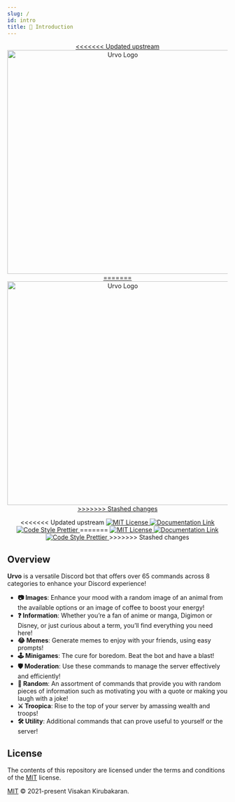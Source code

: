 ```yaml
---
slug: /
id: intro
title: 📖 Introduction
---
```


<p align="center" id="logos">
  <a href="https://github.com/vikiru/Urvo">
<<<<<<< Updated upstream
    <img src="/img/logo.png" alt="Urvo Logo" width="512"/>
=======
    <img src="./img/logo.png" alt="Urvo Logo" width="512"/>
>>>>>>> Stashed changes
  </a>
</p>

<p align="center" id="badges">
<<<<<<< Updated upstream
	<a href="https://github.com/vikiru/Urvo/blob/main/LICENSE">
		<img src="https://img.shields.io/badge/license-MIT-green" alt="MIT License"/>
	</a>
	<a href="https://vikiru.github.io/Urvo/">
		<img src="https://img.shields.io/badge/documentation-docs-orange" alt="Documentation Link"/>
	</a>
	<a href="https://github.com/prettier/prettier">
		<img src="https://img.shields.io/badge/code_style-prettier-ff69b4.svg?style=flat-square" alt="Code Style Prettier"/>
	</a>
=======
 <a href="https://github.com/vikiru/Urvo/blob/main/LICENSE">
  <img src="https://img.shields.io/badge/license-MIT-green" alt="MIT License"/>
 </a>
 <a href="https://vikiru.github.io/Urvo/">
  <img src="https://img.shields.io/badge/documentation-docs-orange" alt="Documentation Link"/>
 </a>
 <a href="https://github.com/prettier/prettier">
  <img src="https://img.shields.io/badge/code_style-prettier-ff69b4.svg?style=flat-square" alt="Code Style Prettier"/>
 </a>
>>>>>>> Stashed changes
</p>

## Overview

**Urvo** is a versatile Discord bot that offers over 65 commands across 8 categories to enhance your Discord experience!

- **📷 Images**: Enhance your mood with a random image of an animal from the available options or an image of coffee to boost your energy!
- **❓ Information**: Whether you’re a fan of anime or manga, Digimon or Disney, or just curious about a term, you’ll find everything you need here!
- **😂 Memes**: Generate memes to enjoy with your friends, using easy prompts!
- **🕹️ Minigames**: The cure for boredom. Beat the bot and have a blast!
- **🛡️ Moderation**: Use these commands to manage the server effectively and efficiently!
- **🎲 Random**: An assortment of commands that provide you with random pieces of information such as motivating you with a quote or making you laugh with a joke!
- **⚔️ Troopica**: Rise to the top of your server by amassing wealth and troops!
- **🛠️ Utility**: Additional commands that can prove useful to yourself or the server!

## License

The contents of this repository are licensed under the terms and conditions of the [MIT](https://choosealicense.com/licenses/mit/) license.

[MIT](https://github.com/vikiru/Urvo/blob/main/LICENSE) © 2021-present Visakan Kirubakaran.
